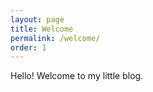 ```yaml
---
layout: page
title: Welcome
permalink: /welcome/
order: 1
---
```


Hello! Welcome to my little blog.